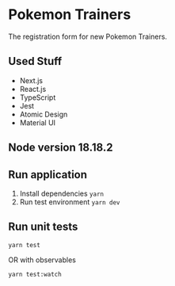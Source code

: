 # Pokemon Trainers

The registration form for new Pokemon Trainers.

## Used Stuff

- Next.js
- React.js
- TypeScript
- Jest
- Atomic Design
- Material UI

## Node version 18.18.2

## Run application

1. Install dependencies
   `yarn`
2. Run test environment
   `yarn dev`

## Run unit tests

`yarn test`

OR with observables

`yarn test:watch`

